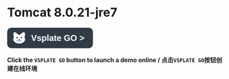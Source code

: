 # Tomcat 8.0.21-jre7

<a href="https://www.vsplate.com/?docker-compose=https://github.com/vsplate/dcenvs/tomcat/8.0.21-jre7"><img alt="VSPLATE GO" src="https://raw.githubusercontent.com/vsplate/images/master/vsgo_btn.png" width="200px"></a>

**Click the `VSPLATE GO` button to launch a demo online / 点击`VSPLATE GO`按钮创建在线环境**